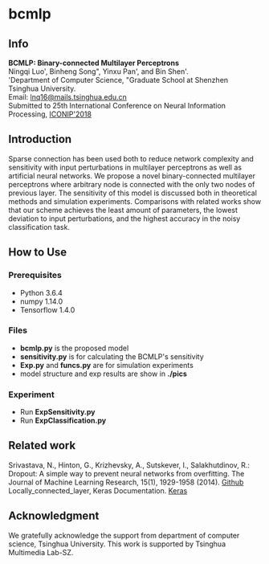 # bcmlp

## Info
**BCMLP: Binary-connected Multilayer Perceptrons**<br>
Ningqi Luo', Binheng Song", Yinxu Pan', and Bin Shen'.<br>
'Department of Computer Science, "Graduate School at Shenzhen<br>
Tsinghua University.<br>
Email: lnq16@mails.tsinghua.edu.cn<br>
Submitted to 25th International Conference on Neural Information Processing, [ICONIP'2018](https://conference.cs.cityu.edu.hk/iconip/)

## Introduction
Sparse connection has been used both to reduce network complexity and sensitivity with input perturbations in multilayer perceptrons as well as artificial neural networks. We propose a novel binary-connected multilayer perceptrons where arbitrary node is connected with the only two nodes of previous layer. The sensitivity of this model is discussed both in theoretical methods and simulation experiments. Comparisons with related works show that our scheme achieves the least amount of parameters, the lowest deviation to input perturbations, and the highest accuracy in the noisy classification task.

## How to Use
### Prerequisites
  - Python 3.6.4
  - numpy 1.14.0
  - Tensorflow 1.4.0

### Files
  - **bcmlp.py** is the proposed model
  - **sensitivity.py** is for calculating the BCMLP's sensitivity
  - **Exp.py** and **funcs.py** are for simulation experiments
  - model structure and exp results are show in **./pics** 

### Experiment
  - Run **ExpSensitivity.py**
  - Run **ExpClassification.py**

## Related work
Srivastava, N., Hinton, G., Krizhevsky, A., Sutskever, I., Salakhutdinov, R.: Dropout: A simple way to prevent neural networks from overfitting. The Journal of Machine Learning Research, 15(1), 1929-1958 (2014). [Github](https://github.com/mdenil/dropout)<br>
Locally_connected_layer, Keras Documentation. [Keras](http://keras-cn.readthedocs.io/en/latest/layers/locally_connected_layer/)<br>

## Acknowledgment
We gratefully acknowledge the support from department of computer science, Tsinghua University. This work is supported by Tsinghua Multimedia Lab-SZ.
